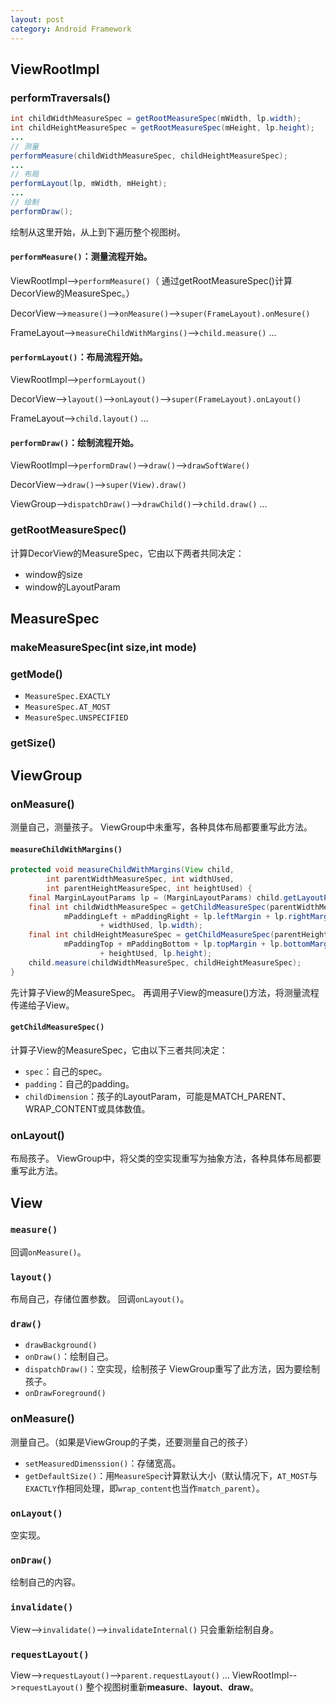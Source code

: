 ```yaml
---
layout: post
category: Android Framework
---
```


## ViewRootImpl
### performTraversals()
```java
int childWidthMeasureSpec = getRootMeasureSpec(mWidth, lp.width);
int childHeightMeasureSpec = getRootMeasureSpec(mHeight, lp.height);
...
// 测量
performMeasure(childWidthMeasureSpec, childHeightMeasureSpec);
...
// 布局
performLayout(lp, mWidth, mHeight);
...
// 绘制
performDraw();
```

绘制从这里开始，从上到下遍历整个视图树。

#### `performMeasure()`：测量流程开始。

ViewRootImpl-->`performMeasure()`（ 通过getRootMeasureSpec()计算DecorView的MeasureSpec。）

DecorView-->`measure()`-->`onMeasure()`-->`super(FrameLayout).onMesure()`

FrameLayout-->`measureChildWithMargins()`-->`child.measure()`
...

#### `performLayout()`：布局流程开始。

ViewRootImpl-->`performLayout()`

DecorView-->`layout()`-->`onLayout()`-->`super(FrameLayout).onLayout()`

FrameLayout-->`child.layout()`
...

#### `performDraw()`：绘制流程开始。

ViewRootImpl-->`performDraw()`-->`draw()`-->`drawSoftWare()`

DecorView-->`draw()`-->`super(View).draw()`

ViewGroup-->`dispatchDraw()`-->`drawChild()`-->`child.draw()`
...
### getRootMeasureSpec()
计算DecorView的MeasureSpec，它由以下两者共同决定：
- window的size
- window的LayoutParam


## MeasureSpec
### makeMeasureSpec(int size,int mode)
### getMode()
- `MeasureSpec.EXACTLY`
- `MeasureSpec.AT_MOST`
- `MeasureSpec.UNSPECIFIED`

### getSize()


## ViewGroup
### onMeasure()
测量自己，测量孩子。 ViewGroup中未重写，各种具体布局都要重写此方法。
#### `measureChildWithMargins()`
```java
protected void measureChildWithMargins(View child,
        int parentWidthMeasureSpec, int widthUsed,
        int parentHeightMeasureSpec, int heightUsed) {
    final MarginLayoutParams lp = (MarginLayoutParams) child.getLayoutParams();
    final int childWidthMeasureSpec = getChildMeasureSpec(parentWidthMeasureSpec,
            mPaddingLeft + mPaddingRight + lp.leftMargin + lp.rightMargin
                    + widthUsed, lp.width);
    final int childHeightMeasureSpec = getChildMeasureSpec(parentHeightMeasureSpec,
            mPaddingTop + mPaddingBottom + lp.topMargin + lp.bottomMargin
                    + heightUsed, lp.height);
    child.measure(childWidthMeasureSpec, childHeightMeasureSpec);
}
```
先计算子View的MeasureSpec。
再调用子View的measure()方法，将测量流程传递给子View。

#### `getChildMeasureSpec()`
计算子View的MeasureSpec，它由以下三者共同决定：
- `spec`：自己的spec。
- `padding`：自己的padding。
- `childDimension`：孩子的LayoutParam，可能是MATCH_PARENT、WRAP_CONTENT或具体数值。

### onLayout()
布局孩子。
ViewGroup中，将父类的空实现重写为抽象方法，各种具体布局都要重写此方法。

## View
### `measure()`
回调`onMeasure()`。
### `layout()`
布局自己，存储位置参数。
回调`onLayout()`。
### `draw()`
- `drawBackground()`
- `onDraw()`：绘制自己。
- `dispatchDraw()`：空实现，绘制孩子
ViewGroup重写了此方法，因为要绘制孩子。
- `onDrawForeground()`

### onMeasure()
测量自己。（如果是ViewGroup的子类，还要测量自己的孩子）
- `setMeasuredDimenssion()`：存储宽高。
- `getDefaultSize()`：用`MeasureSpec`计算默认大小（默认情况下，`AT_MOST`与`EXACTLY`作相同处理，即`wrap_content`也当作`match_parent`）。

### `onLayout()`
空实现。
### `onDraw()`
绘制自己的内容。
### `invalidate()`
View-->`invalidate()`-->`invalidateInternal()`
只会重新绘制自身。
### `requestLayout()`
View-->`requestLayout()`-->`parent.requestLayout()`
...
ViewRootImpl-->`requestLayout()`
整个视图树重新**measure**、**layout**、**draw**。